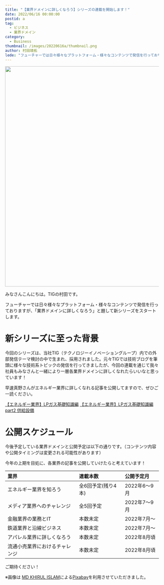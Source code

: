 ```yaml
---
title: "【業界ドメインに詳しくなろう】シリーズの連載を開始します！"
date: 2022/06/16 00:00:00
postid: a
tag:
  - ビジネス
  - 業界ドメイン
category:
  - Business
thumbnail: /images/20220616a/thumbnail.png
author: 村田靖拓
lede: "フューチャーでは日々様々なプラットフォーム・様々なコンテンツで発信を行っておりますが、「業界ドメインに詳しくなろう」と題して新シリーズをスタートさせたいと思います。今回のシリーズは、当社TIG（テクノロジーイノベーショングループ）内での外部発信テーマ検討の中で生まれ、採用されました。元々TIGでは技術ブログを筆頭に様々な技術系トピックの発信を行ってきましたが、今回の連載を通じて我々社員もみなさんと一緒により一層各業界ドメインに詳しくなれたらいいなと思っています！"
---
```

<img src="/images/20220616a/city-4679928_1280.png" alt="" width="1280" height="720">

みなさんこんにちは。TIGの村田です。

フューチャーでは日々様々なプラットフォーム・様々なコンテンツで発信を行っておりますが、「業界ドメインに詳しくなろう」と題して新シリーズをスタートします。

# 新シリーズに至った背景

今回のシリーズは、当社TIG（テクノロジーイノベーショングループ）内での外部発信テーマ検討の中で生まれ、採用されました。元々TIGでは技術ブログを筆頭に様々な技術系トピックの発信を行ってきましたが、今回の連載を通じて我々社員もみなさんと一緒により一層各業界ドメインに詳しくなれたらいいなと思っています！

早速真野さんがエネルギー業界に詳しくなれる記事を公開してますので、ぜひご一読ください。

[【エネルギー業界】LPガス基礎知識編](/articles/20220519a/)
[【エネルギー業界】LPガス基礎知識編part2 供給設備](/articles/20220530a/)


# 公開スケジュール

今後予定している業界ドメインと公開予定は以下の通りです。（コンテンツ内容や公開タイミングは変更される可能性があります）

今年の上期を目処に、各業界の記事を公開していけたらと考えています！

| 業界       | 連載本数   | 公開予定月   |
|:-----------|:------------|:------------|
| エネルギー業界を知ろう       | 全6回予定(残り4本) | 2022年6〜9月        |
| メディア業界へのチャレンジ | 全5回予定　| 2022年7〜9月        |
| 金融業界の業務とIT | 本数未定 | 2022年7月〜          |
| 鉄道業界と沿線ビジネス | 本数未定 | 2022年7月〜          |
| アパレル業界に詳しくなろう |  本数未定  | 2022年8月頃       |
| 流通小売業界におけるチャレンジ | 本数未定  | 2022年8月頃    |

ご期待ください！



※画像は <a href="https://pixabay.com/ja/users/khirulislam898-12875647/?utm_source=link-attribution&amp;utm_medium=referral&amp;utm_campaign=image&amp;utm_content=4679928">MD KHIRUL ISLAM</a>による<a href="https://pixabay.com/ja/?utm_source=link-attribution&amp;utm_medium=referral&amp;utm_campaign=image&amp;utm_content=4679928">Pixabay</a>を利用させていただきました。
